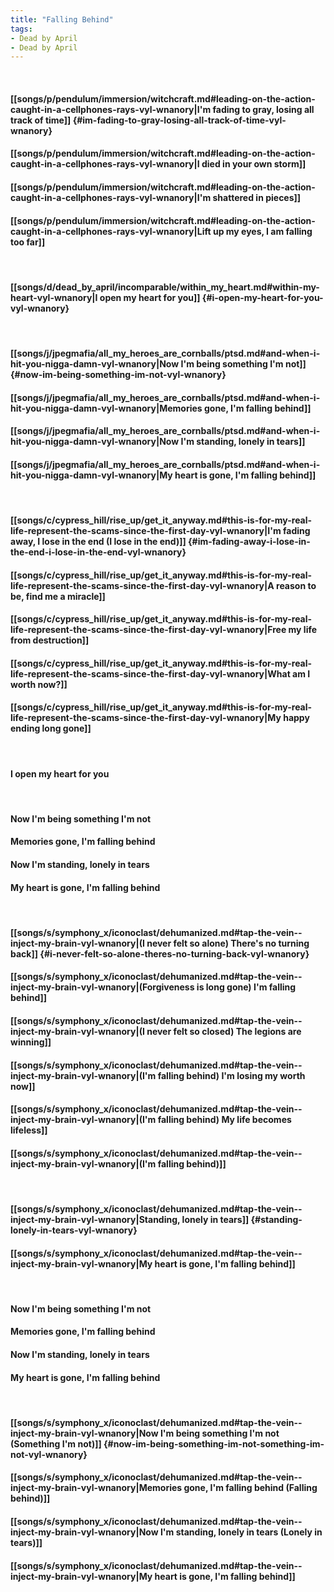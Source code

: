 ```yaml
---
title: "Falling Behind"
tags:
- Dead by April
- Dead by April
---
```

&nbsp;
#### [[songs/p/pendulum/immersion/witchcraft.md#leading-on-the-action-caught-in-a-cellphones-rays-vyl-wnanory|I'm fading to gray, losing all track of time]] {#im-fading-to-gray-losing-all-track-of-time-vyl-wnanory}
#### [[songs/p/pendulum/immersion/witchcraft.md#leading-on-the-action-caught-in-a-cellphones-rays-vyl-wnanory|I died in your own storm]]
#### [[songs/p/pendulum/immersion/witchcraft.md#leading-on-the-action-caught-in-a-cellphones-rays-vyl-wnanory|I'm shattered in pieces]]
#### [[songs/p/pendulum/immersion/witchcraft.md#leading-on-the-action-caught-in-a-cellphones-rays-vyl-wnanory|Lift up my eyes, I am falling too far]]
&nbsp;
#### [[songs/d/dead_by_april/incomparable/within_my_heart.md#within-my-heart-vyl-wnanory|I open my heart for you]] {#i-open-my-heart-for-you-vyl-wnanory}
&nbsp;
#### [[songs/j/jpegmafia/all_my_heroes_are_cornballs/ptsd.md#and-when-i-hit-you-nigga-damn-vyl-wnanory|Now I'm being something I'm not]] {#now-im-being-something-im-not-vyl-wnanory}
#### [[songs/j/jpegmafia/all_my_heroes_are_cornballs/ptsd.md#and-when-i-hit-you-nigga-damn-vyl-wnanory|Memories gone, I'm falling behind]]
#### [[songs/j/jpegmafia/all_my_heroes_are_cornballs/ptsd.md#and-when-i-hit-you-nigga-damn-vyl-wnanory|Now I'm standing, lonely in tears]]
#### [[songs/j/jpegmafia/all_my_heroes_are_cornballs/ptsd.md#and-when-i-hit-you-nigga-damn-vyl-wnanory|My heart is gone, I'm falling behind]]
&nbsp;
#### [[songs/c/cypress_hill/rise_up/get_it_anyway.md#this-is-for-my-real-life-represent-the-scams-since-the-first-day-vyl-wnanory|I'm fading away, I lose in the end (I lose in the end)]] {#im-fading-away-i-lose-in-the-end-i-lose-in-the-end-vyl-wnanory}
#### [[songs/c/cypress_hill/rise_up/get_it_anyway.md#this-is-for-my-real-life-represent-the-scams-since-the-first-day-vyl-wnanory|A reason to be, find me a miracle]]
#### [[songs/c/cypress_hill/rise_up/get_it_anyway.md#this-is-for-my-real-life-represent-the-scams-since-the-first-day-vyl-wnanory|Free my life from destruction]]
#### [[songs/c/cypress_hill/rise_up/get_it_anyway.md#this-is-for-my-real-life-represent-the-scams-since-the-first-day-vyl-wnanory|What am I worth now?]]
#### [[songs/c/cypress_hill/rise_up/get_it_anyway.md#this-is-for-my-real-life-represent-the-scams-since-the-first-day-vyl-wnanory|My happy ending long gone]]
&nbsp;
#### I open my heart for you
&nbsp;
#### Now I'm being something I'm not
#### Memories gone, I'm falling behind
#### Now I'm standing, lonely in tears
#### My heart is gone, I'm falling behind
&nbsp;
#### [[songs/s/symphony_x/iconoclast/dehumanized.md#tap-the-vein--inject-my-brain-vyl-wnanory|(I never felt so alone) There's no turning back]] {#i-never-felt-so-alone-theres-no-turning-back-vyl-wnanory}
#### [[songs/s/symphony_x/iconoclast/dehumanized.md#tap-the-vein--inject-my-brain-vyl-wnanory|(Forgiveness is long gone) I'm falling behind]]
#### [[songs/s/symphony_x/iconoclast/dehumanized.md#tap-the-vein--inject-my-brain-vyl-wnanory|(I never felt so closed) The legions are winning]]
#### [[songs/s/symphony_x/iconoclast/dehumanized.md#tap-the-vein--inject-my-brain-vyl-wnanory|(I'm falling behind) I'm losing my worth now]]
#### [[songs/s/symphony_x/iconoclast/dehumanized.md#tap-the-vein--inject-my-brain-vyl-wnanory|(I'm falling behind) My life becomes lifeless]]
#### [[songs/s/symphony_x/iconoclast/dehumanized.md#tap-the-vein--inject-my-brain-vyl-wnanory|(I'm falling behind)]]
&nbsp;
#### [[songs/s/symphony_x/iconoclast/dehumanized.md#tap-the-vein--inject-my-brain-vyl-wnanory|Standing, lonely in tears]] {#standing-lonely-in-tears-vyl-wnanory}
#### [[songs/s/symphony_x/iconoclast/dehumanized.md#tap-the-vein--inject-my-brain-vyl-wnanory|My heart is gone, I'm falling behind]]
&nbsp;
#### Now I'm being something I'm not
#### Memories gone, I'm falling behind
#### Now I'm standing, lonely in tears
#### My heart is gone, I'm falling behind
&nbsp;
#### [[songs/s/symphony_x/iconoclast/dehumanized.md#tap-the-vein--inject-my-brain-vyl-wnanory|Now I'm being something I'm not (Something I'm not)]] {#now-im-being-something-im-not-something-im-not-vyl-wnanory}
#### [[songs/s/symphony_x/iconoclast/dehumanized.md#tap-the-vein--inject-my-brain-vyl-wnanory|Memories gone, I'm falling behind (Falling behind)]]
#### [[songs/s/symphony_x/iconoclast/dehumanized.md#tap-the-vein--inject-my-brain-vyl-wnanory|Now I'm standing, lonely in tears (Lonely in tears)]]
#### [[songs/s/symphony_x/iconoclast/dehumanized.md#tap-the-vein--inject-my-brain-vyl-wnanory|My heart is gone, I'm falling behind]]
